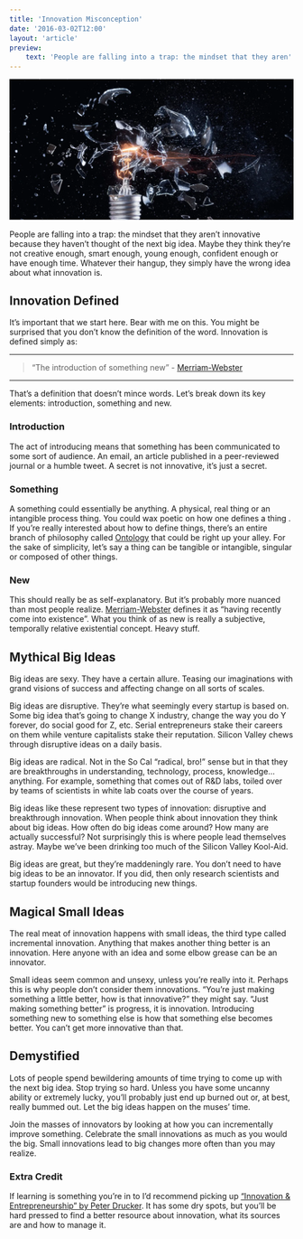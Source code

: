 ```yaml
---
title: 'Innovation Misconception'
date: '2016-03-02T12:00'
layout: 'article'
preview:
    text: 'People are falling into a trap: the mindset that they aren''t innovative because they haven''t thought of the next big idea. They simply have the wrong idea about what innovation is.'
---
```


![](./hero.webp)

People are falling into a trap: the mindset that they aren’t innovative because they haven’t thought of the next big idea. Maybe they think they’re not creative enough, smart enough, young enough, confident enough or have enough time. Whatever their hangup, they simply have the wrong idea about what innovation is.

## Innovation Defined
It’s important that we start here. Bear with me on this. You might be surprised that you don’t know the definition of the word. Innovation is defined simply as:

---

> “The introduction of something new” - [Merriam-Webster](http://www.merriam-webster.com/dictionary/innovation)

---

That’s a definition that doesn’t mince words. Let’s break down its key elements: introduction, something and new.

### Introduction
The act of introducing means that something has been communicated to some sort of audience. An email, an article published in a peer-reviewed journal or a humble tweet. A secret is not innovative, it’s just a secret.

### Something
A something could essentially be anything. A physical, real thing or an intangible process thing. You could wax poetic on how one defines a thing . If you’re really interested about how to define things, there’s an entire branch of philosophy called [Ontology](https://en.wikipedia.org/wiki/Ontology) that could be right up your alley. For the sake of simplicity, let’s say a thing can be tangible or intangible, singular or composed of other things.

### New
This should really be as self-explanatory. But it’s probably more nuanced than most people realize. [Merriam-Webster](http://www.merriam-webster.com/dictionary/new) defines it as “having recently come into existence”. What you think of as new is really a subjective, temporally relative existential concept. Heavy stuff.

## Mythical Big Ideas
Big ideas are sexy. They have a certain allure. Teasing our imaginations with grand visions of success and affecting change on all sorts of scales.

Big ideas are disruptive. They’re what seemingly every startup is based on. Some big idea that’s going to change X industry, change the way you do Y forever, do social good for Z, etc. Serial entrepreneurs stake their careers on them while venture capitalists stake their reputation. Silicon Valley chews through disruptive ideas on a daily basis.

Big ideas are radical. Not in the So Cal “radical, bro!” sense but in that they are breakthroughs in understanding, technology, process, knowledge… anything. For example, something that comes out of R&D labs, toiled over by teams of scientists in white lab coats over the course of years.

Big ideas like these represent two types of innovation: disruptive and breakthrough innovation. When people think about innovation they think about big ideas. How often do big ideas come around? How many are actually successful? Not surprisingly this is where people lead themselves astray. Maybe we’ve been drinking too much of the Silicon Valley Kool-Aid.

Big ideas are great, but they’re maddeningly rare. You don’t need to have big ideas to be an innovator. If you did, then only research scientists and startup founders would be introducing new things.

## Magical Small Ideas
The real meat of innovation happens with small ideas, the third type called incremental innovation. Anything that makes another thing better is an innovation. Here anyone with an idea and some elbow grease can be an innovator.

Small ideas seem common and unsexy, unless you’re really into it. Perhaps this is why people don’t consider them innovations. “You’re just making something a little better, how is that innovative?” they might say. “Just making something better” is progress, it is innovation. Introducing something new to something else is how that something else becomes better. You can’t get more innovative than that.

## Demystified
Lots of people spend bewildering amounts of time trying to come up with the next big idea. Stop trying so hard. Unless you have some uncanny ability or extremely lucky, you’ll probably just end up burned out or, at best, really bummed out. Let the big ideas happen on the muses’ time.

Join the masses of innovators by looking at how you can incrementally improve something. Celebrate the small innovations as much as you would the big. Small innovations lead to big changes more often than you may realize.

### Extra Credit
If learning is something you’re in to I’d recommend picking up [“Innovation & Entrepreneurship” by Peter Drucker](http://www.amazon.com/Innovation-Entrepreneurship-Peter-F-Drucker/dp/0060851139/ref=sr_1_1?s=books&ie=UTF8&qid=1456812549&sr=1-1&keywords=innovation+and+entrepreneurship). It has some dry spots, but you’ll be hard pressed to find a better resource about innovation, what its sources are and how to manage it.